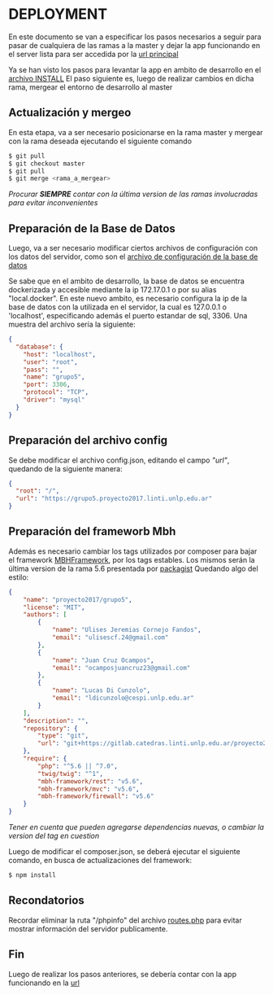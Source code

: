 # DEPLOYMENT

En este documento se van a especificar los pasos necesarios a seguir para pasar
de cualquiera de las ramas a la master y dejar la app funcionando en el server
lista para ser accedida por la [url principal](https://grupo5.proyecto2017.linti.unlp.edu.ar/)

Ya se han visto los pasos para levantar la app en ambito de desarrollo en el 
[archivo INSTALL](https://gitlab.catedras.linti.unlp.edu.ar/proyecto2017/grupo5/blob/master/INSTALL.md)
El paso siguiente es, luego de realizar cambios en dicha rama, mergear el entorno
de desarrollo al master

## Actualización y mergeo

En esta etapa, va a ser necesario posicionarse en la rama master y mergear con 
la rama deseada ejecutando el siguiente comando

```bash
$ git pull
$ git checkout master
$ git pull
$ git merge <rama_a_mergear>
```

_Procurar **SIEMPRE** contar con la última version de las ramas involucradas para evitar inconvenientes_

## Preparación de la Base de Datos

Luego, va a ser necesario modificar ciertos archivos de configuración con los datos
del servidor, como son el [archivo de configuración de la base de datos](https://gitlab.catedras.linti.unlp.edu.ar/proyecto2017/grupo5/blob/master/config/db.json)

Se sabe que en el ambito de desarrollo, la base de datos se encuentra dockerizada
y accesible mediante la ip 172.17.0.1 o por su alias "local.docker".
En este nuevo ambito, es necesario configura la ip de la base de datos con la 
utilizada en el servidor, la cual es 127.0.0.1 o 'localhost', especificando además
el puerto estandar de sql, 3306.
Una muestra del archivo sería la siguiente:

```json
{
  "database": {
    "host": "localhost",
    "user": "root",
    "pass": "",
    "name": "grupo5",
    "port": 3306,
    "protocol": "TCP",
    "driver": "mysql"
  }
}
```

## Preparación del archivo config

Se debe modificar el archivo config.json, editando el campo _"url"_, quedando de
la siguiente manera:

```json
{
  "root": "/",
  "url": "https://grupo5.proyecto2017.linti.unlp.edu.ar"
}
```

## Preparación del frameworb Mbh

Además es necesario cambiar los tags utilizados por composer para bajar el framework
[MBHFramework](https://github.com/MBHFramework), por los tags estables.
Los mismos serán la última version de la rama 5.6 presentada por [packagist](https://packagist.org/packages/mbh-framework/)
Quedando algo del estilo:

```json
{
    "name": "proyecto2017/grupo5",
    "license": "MIT",
    "authors": [
        {
            "name": "Ulises Jeremias Cornejo Fandos",
            "email": "ulisescf.24@gmail.com"
        },
        {
            "name": "Juan Cruz Ocampos",
            "email": "ocamposjuancruz23@gmail.com"
        },
        {
            "name": "Lucas Di Cunzolo",
            "email": "ldicunzolo@cespi.unlp.edu.ar"
        }
    ],
    "description": "",
    "repository": {
        "type": "git",
        "url": "git+https://gitlab.catedras.linti.unlp.edu.ar/proyecto2017/grupo5.git"
    },
    "require": {
        "php": "^5.6 || ^7.0",
        "twig/twig": "^1",
        "mbh-framework/rest": "v5.6",
        "mbh-framework/mvc": "v5.6",
        "mbh-framework/firewall": "v5.6"
    }
}
```

_Tener en cuenta que pueden agregarse dependencias nuevas, o cambiar la version del tag en cuestion_ 

Luego de modificar el composer.json, se deberá ejecutar el siguiente comando, en
busca de actualizaciones del framework:

```bash
$ npm install
```

## Recondatorios

Recordar eliminar la ruta "/phpinfo" del archivo [routes.php](https://gitlab.catedras.linti.unlp.edu.ar/proyecto2017/grupo5/blob/master/app/Config/routes.php)
para evitar mostrar información del servidor publicamente.

## Fin

Luego de realizar los pasos anteriores, se debería contar con la app funcionando
en la [url](https://grupo5.proyecto2017.linti.unlp.edu.ar/)